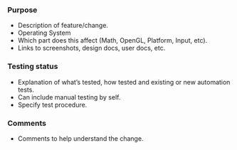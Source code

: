 ### Purpose

* Description of feature/change.
* Operating System
* Which part does this affect (Math, OpenGL, Platform, Input, etc).
* Links to screenshots, design docs, user docs, etc.

### Testing status

* Explanation of what’s tested, how tested and existing or new automation tests.
* Can include manual testing by self.
* Specify test procedure.

### Comments

* Comments to help understand the change.